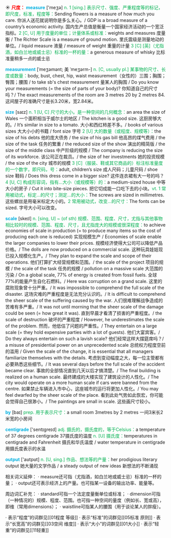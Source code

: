 ☀ <font color="red">**尺度：**</font>
<font color="sky blue">**measure**</font> ['meӡə] 
<font color="#00b050">n. 1 [sing.] 表示尺寸、强度、严重程度等的标记，即尺度，标准，程度等：</font>Sending flowers is a measure of how much you care. 你派人送花就说明你是多么关心。/ GDP is a broad measure of a country’s economic activity. 国内生产总值是衡量一个国家经济活动的一个宽泛指标。<font color="#00b050">2 [C, U] 用于度量的单位；计量体系或标准：</font>weights and measures 度量衡 / The Richter Scale is a measure of ground motion. 里氏震级是测量地动的单位。/ liquid measure 液量 / measure of weight 重量的计量 <font color="#00b050">3 [C] [英]（尤指酒，如白兰地或威士忌）标准的一杯的量：</font>a generous measure of whisky 比标准量稍多一点的威士忌
           
<font color="sky blue">**measurement**</font> [ˈmeʒəmənt; 美 ˈmeʒərm-]
<font color="#00b050">n. [C, usually pl.] 某事物的尺寸、长度或数量：</font>body, bust, chest, hip, waist measurement（女性的）三围；胸围；臀围；腰围 / to take sb's chest measurement 量某人的胸围 / Do you know your measurements (= the size of parts of your body)? 你知道自己的尺寸吗？/ The exact measurements of the room are 3 metres 20 by 2 metres 84. 这间屋子的准确尺寸是长3.20米，宽2.84米。
           
<font color="sky blue">**size**</font> [saɪz] 
<font color="#00b050">n. 1 [U, C] 尺寸的大小。是一种空间的几何概念：</font>an area the size of Wales 一个面积相当于威尔士的地区 / The kitchen is a good size. 这厨房够大的。/ It’s similar in size to a tomato. 大小和西红柿差不多。/ books of various sizes 大大小小的书籍 / font size 字号 <font color="#00b050">2 [U] 大的数量（或程度、规模等）：</font>the size of his debts 他的庞大债务 / the size of his gas bill 他高昂的煤气费用 / the size of the task 任务的繁重 / the reduced size of the show 演出的精简版 / the size of the middle class 中产阶级的规模 / The company is reducing the size of its workforce. 该公司正在裁员。/ the size of her investments 她的投资规模 / the size of the city 城市的规模 <font color="#00b050">3 [C]（服装、鞋或其它商品的）标注标准量度的一个数字，即尺码，号：</font>adult, children’s size 成人尺码；儿童尺码 / shoe size 鞋码 / Does this dress come in a bigger size? 这件连衣裙有大一号的吗？<font color="#00b050">4 [U, C] 构成形容词，指有…大小（或规模等）的：</font>a medium-sized house 中等大小的房子 / Cut it into bite-size pieces. 把它切成能一口吃下去的小块。<font color="#00b050">vt. 1 常用被动式，标定…的尺寸；测定…的大小：</font>The screws are sized in millimetres. 这些螺丝是用毫米标定大小的。<font color="#00b050">2 常用被动式，改变…的尺寸：</font>The fonts can be sized. 字号大小可以改变。
           
<font color="sky blue">**scale**</font> [skeɪl]
<font color="#00b050">n. [sing, U] ~ (of sth) 规模、范围、程度、尺寸，尤指与其他事物相比较时的规模、范围、程度、尺寸，且尤指庞大的规模或很深程度：</font>to achieve economies of scale in production (= to produce many items so the cost of producing each one is reduced) 实现规模生产 / Economies of scale enable the larger companies to lower their prices. 规模经济使得大公司可以降低产品价格。/ The dolls are now produced on a commercial scale. 这种玩具娃娃现已投入规模化生产。/ They plan to expand the scale and scope of their operations. 他们打算扩大经营规模和范围。/ the scale of the project 项目的规模 / the scale of the task 任务的规模 / pollution on a massive scale 大范围的污染 / On a global scale, 77% of energy is created from fossil fuels. 全球77%的能量产生自化石燃料。/ Here was corruption on a grand scale. 这里的腐败现象曾十分严重。/ It was impossible to comprehend the full scale of the disaster. 这场灾难的严重程度是无法充分认识的。/ It is difficult to comprehend the sheer scale of the suffering caused by the war. 人们很难理解战争造成的苦难有多严重。/ It was not until morning that the sheer scale of the damage could be seen (= how great it was). 直到早晨才看清了损害的严重程度。/ the scale of destruction 破坏的严重程度 / However, he underestimates the scale of the problem. 然而，他低估了问题的严重性。/ They entertain on a large scale (= they hold expensive parties with a lot of guests). 他们大宴宾客。/ Do they always entertain on such a lavish scale? 他们经常这样大摆筵席吗？/ a misuse of presidential power on an unprecedented scale 总统权力程度空前的滥用 / Given the scale of the change, it is essential that all managers familiarize themselves with the details. 考虑到变动幅度之大，每一位主管都有必要熟悉这些细节。/ It was several days before the full scale of the accident became clear. 事故的全部情况直到几天以后才搞清楚。/ The final building is realized on a human scale. 最终建成的大楼实现了建筑设计的人性化。/ The city would operate on a more human scale if cars were banned from the centre. 如果禁止车辆进入市中心，这座城市的运行将更加人性化。/ You may feel dwarfed by the sheer scale of the place. 看到此处气势如此恢宏，你可能会觉得自己很渺小。/ The paintings are small in scale. 这些画尺寸较小。

<font color="sky blue">**by**</font> [baɪ] 
<font color="#00b050">prep. 用于表示尺寸：</font>a small room 3metres by 2 metres 一间3米长2米宽的小房间

<font color="sky blue">**centigrade**</font> ['sentɪɡreɪd] 
<font color="#00b050">adj. 摄氏的，摄氏度的，等于Celsius：</font>a temperature of 37 degrees centigrade 37摄氏度的温度 <font color="#00b050">n. [U] 摄氏度：</font>temperatures in centigrade and Fahrenheit 摄氏和华氏温度 / water temperature in centigrade 用摄氏度表示的水温

<font color="sky blue">**output**</font> ['aʊtpʊt] 
<font color="#00b050">n. [U, sing.] 作品、想法等的产量：</font>her prodigious literary output 她大量的文学作品 / a steady output of new ideas 新想法的不断涌现
	
相关词义延伸：
· measure还可指（尤指酒，如白兰地或威士忌）标准的一杯的量；
· output还可表示经济上的产量。也可指某一设备的输出功率、能量等。

周边词汇补充：
· standard可指一个法定度量衡单位或标准；
· dimension可指（一种情况的）规模、程度、范围。也可指一种空间的量度（例如长、宽或高），即维（常用dimensions）；
· waistline可指某人的腰围（用于谈论某人的胖瘦）。

· 表示“程度”的词群见[[01程度 等级]]
· 表示“标准”的词群见[[05标准 原则]]
· 表示“长宽高”的词群见[[03空间 维度]]
· 表示“大小”的词群见[[01大小]]
· 表示“轻重”的词群见[[11轻重]]
